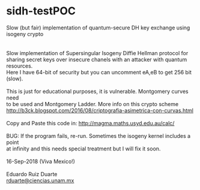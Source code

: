 # sidh-testPOC
Slow (but fair) implementation of quantum-secure DH key exchange using isogeny crypto<br><br>
<br>
 Slow implementation of Supersingular Isogeny Diffie Hellman protocol for<br>
 sharing secret keys over insecure chanels with an attacker with quantum resources.<br>
 Here I have 64-bit of security but you can uncomment eA,eB to get 256 bit (slow).<br><br>
 This is just for educational purposes, it is vulnerable. Montgomery curves need<br>
 to be used and Montgomery Ladder. More info on this crypto scheme <br>
 http://b3ck.blogspot.com/2016/08/criptografia-asimetrica-con-curvas.html<br><br>
 Copy and Paste this code in: http://magma.maths.usyd.edu.au/calc/<br><br>
 BUG: If the program fails, re-run. Sometimes the isogeny kernel includes a point<br>
      at infinity and this needs special treatment but I will fix it soon.<br><br>
  16-Sep-2018 (Viva Mexico!)<br><br>
 Eduardo Ruiz Duarte<br>
 rduarte@ciencias.unam.mx<br>
<br><br>


